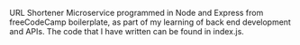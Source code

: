 URL Shortener Microservice programmed in Node and Express from freeCodeCamp boilerplate, as part of my learning of back end development and APIs. The code that I have written can be found in index.js.